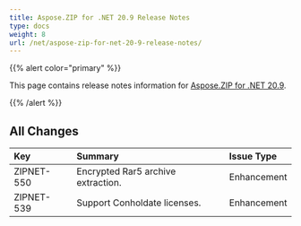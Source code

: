 ```yaml
---
title: Aspose.ZIP for .NET 20.9 Release Notes
type: docs
weight: 8
url: /net/aspose-zip-for-net-20-9-release-notes/
---
```


{{% alert color="primary" %}} 

This page contains release notes information for [Aspose.ZIP for .NET 20.9](https://downloads.aspose.com/zip/net/new-releases/aspose.zip-for-.net-20.9/).

{{% /alert %}} 


## **All Changes**

|**Key**|**Summary**|**Issue Type**|
| :- | :- | :- |
|ZIPNET-550|Encrypted Rar5 archive extraction.|Enhancement|
|ZIPNET-539|Support Conholdate licenses.|Enhancement|